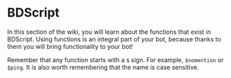 # BDScript
In this section of the wiki, you will learn about the functions that exist in BDScript.
Using functions is an integral part of your bot, because thanks to them you will bring functionality to your bot!

Remember that any function starts with a `$` sign.
For example, `$nomention` or `$ping`. It is also worth remembering that the name is case sensitive.
